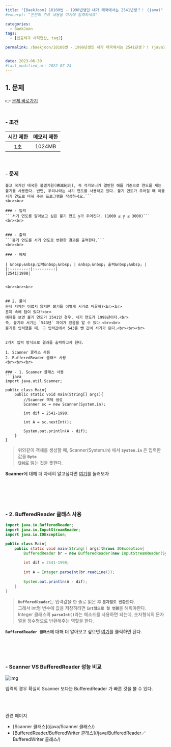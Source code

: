 ```yaml
---
title: "[BaekJoon] 18108번 - 1998년생인 내가 태국에서는 2541년생？！ (java)"
#excerpt: "본문의 주요 내용을 여기에 입력하세요"

categories:
  - BaekJoon
tags:
  - [입출력과 사칙연산, tag2]

permalink: /baekjoon/18108번 - 1998년생인 내가 태국에서는 2541년생？！ (java)/


date: 2023-06-30
#last_modified_at: 2022-07-24
---
```


## 1. 문제
👉 [문제 바로가기](https://www.acmicpc.net/problem/18108)<br><br>
###  - 조건
  
| 시간 제한 | 메모리 제한 |
|:--------:|:--------:|
|1초|1024MB|

<br>

### - 문제
```ICPC Bangkok Regional에 참가하기 위해 수완나품 국제공항에 막 도착한 팀 레드시프트 일행은 눈을 믿을 수 없었다. 공항의 대형 스크린에 올해가 2562년이라고 적혀 있던 것이었다.
불교 국가인 태국은 불멸기원(佛滅紀元), 즉 석가모니가 열반한 해를 기준으로 연도를 세는 불기를 사용한다. 반면, 우리나라는 서기 연도를 사용하고 있다. 불기 연도가 주어질 때 이를 서기 연도로 바꿔 주는 프로그램을 작성하시오.```
<br><br>

### - 입력
```서기 연도를 알아보고 싶은 불기 연도 y가 주어진다. (1000 ≤ y ≤ 3000)```
<br><br>


### - 출력
```불기 연도를 서기 연도로 변환한 결과를 출력한다.```
<br><br>

### - 예제
  
| &nbsp;&nbsp;입력&nbsp;&nbsp; | &nbsp;&nbsp; 출력&nbsp;&nbsp; |
|:--------:|:--------:|
|2541|1998|

  
<br><br><br>


## 2. 풀이
문제 자체는 어렵지 않지만 불기를 어떻게 서기로 바꿀까?<br><br>
문제 속에 답이 있다!<br>
예제를 보면 불기 연도가 2541인 경우, 서기 연도가 1998년이다.<br>
즉, 불기와 서기는 `543년` 차이가 있음을 알 수 있다.<br><br>
불기를 입력했을 때, 그 입력값에서 543을 뺀 값이 서기가 된다.<br><br><br>


2가지 입력 방식으로 결과를 출력하고자 한다.

1. Scanner 클래스 사용
2. BufferedReader 클래스 사용
<br><br><br>

### - 1. Scanner 클래스 사용
```java
import java.util.Scanner;

public class Main{
    public static void main(String[] args){
        //Scanner 객체 생성
        Scanner sc = new Scanner(System.in);
        
        int dif = 2541-1998;
        
        int A = sc.nextInt();
        
        System.out.println(A - dif);
    }
}
```
> 위와같이 객체를 생성할 때, Scanner(System.in) 에서 <code><b>System.in</b></code> 은 입력한 값을 <code><b>Byte 단위</b></code>로 읽는 것을 뜻한다.



<div class="box"><b>Scanner</b>에 대해 더 자세히 알고싶다면 <a href="/java/Scanner 클래스/"> 여기</a>를 눌러보자</div>

<br><br><br><br>

### - 2. BufferedReader 클래스 사용
```java
import java.io.BufferedReader;
import java.io.InputStreamReader;
import java.io.IOException;

public class Main{
    public static void main(String[] args)throws IOException{
        BufferedReader br = new BufferedReader(new InputStreamReader(System.in));
        
        int dif = 2541-1998;
        
        int A = Integer.parseInt(br.readLine());
        
        System.out.println(A - dif);
    }
}
```
> <code><b>BufferedReader</b></code>는 입력값을 한 줄로 읽은 후 <code><b>문자열로 반환</b></code>한다.<br>
그래서 int형 변수에 값을 저장하려면 <code><b>int형으로 형 변환</b></code>을 해줘야한다.<br>
Integer 클래스의 <code><b>parseInt()</b></code>라는 메소드를 사용하면 되는데, 숫자형식의 문자열을 정수형으로 반환해주는 역할을 한다.

<div class="box"><code><b>BufferedReader 클래스</b></code>에 대해 더 알아보고 싶으면 <a href="/java/BufferedReader／BufferedWriter 클래스/"> 여기</a>를 클릭하면 된다.</div>

<br><br><br>

### - Scanner VS BufferedReader 성능 비교
![img](https://github.com/cjoungi/cjoungi.github.io/assets/113075984/965dc6bf-bd39-453d-a8c8-7ba91386d294)

입력의 경우 확실히 Scanner 보다는 <span class="color">BufferedReader 가 빠른 것을 볼 수 있다.</span>



<br><br><br>
<span class="color">관련 페이지</span><br>

- [Scanner 클래스](/java/Scanner 클래스/)
- [BufferedReader/BufferedWriter 클래스](/java/BufferedReader／BufferedWriter 클래스/)

<br><br><br>